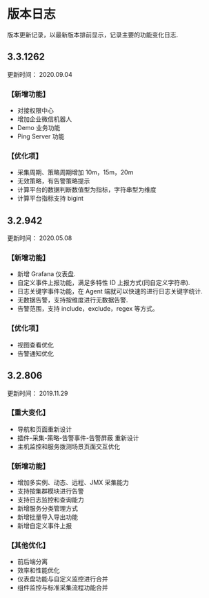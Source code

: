 # 版本日志

版本更新记录，以最新版本排前显示，记录主要的功能变化日志.

## 3.3.1262

更新时间： 2020.09.04

### 【新增功能】

* 对接权限中心
* 增加企业微信机器人
* Demo 业务功能
* Ping Server 功能

### 【优化项】

* 采集周期、策略周期增加 10m，15m，20m
* 无效策略，有告警策略提示
* 计算平台的数据判断数值型为指标，字符串型为维度
* 计算平台指标支持 bigint

## 3.2.942

更新时间： 2020.05.08

### 【新增功能】

* 新增 Grafana 仪表盘. 
* 自定义事件上报功能，满足多特性 ID 上报方式(同自定义字符串).
* 日志关键字事件功能，在 Agent 端就可以快速的进行日志关键字统计. 
* 无数据告警，支持按维度进行无数据告警.
* 告警范围，支持 include，exclude，regex 等方式。

### 【优化项】

* 视图查看优化
* 告警通知优化


## 3.2.806

更新时间： 2019.11.29

### 【重大变化】

* 导航和页面重新设计
* 插件-采集-策略-告警事件-告警屏蔽 重新设计
* 主机监控和服务拨测场景页面交互优化

### 【新增功能】

* 增加多实例、动态、远程、JMX 采集能力
* 支持按集群模块进行告警
* 支持日志监控和查询能力
* 新增服务分类管理方式
* 新增批量导入导出功能
* 新增自定义事件上报

### 【其他优化】

* 前后端分离
* 效率和性能优化
* 仪表盘功能与自定义监控进行合并
* 组件监控与标准采集流程功能合并






